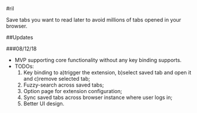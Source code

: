 #ril

Save tabs you want to read later to avoid millions of tabs opened in your browser.

##Updates

###08/12/18
* MVP supporting core functionality without any key binding supports.
* TODOs:
    1. Key binding to a)trigger the extension, b)select saved tab and open it and c)remove selected tab;
    1. Fuzzy-search across saved tabs;
    1. Option page for extension configuration;
    1. Sync saved tabs across browser instance where user logs in;
    1. Better UI design.
